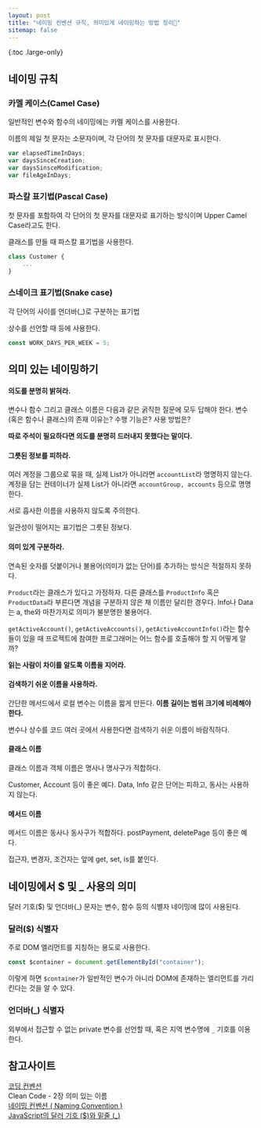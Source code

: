 ```yaml
---
layout: post
title: "네이밍 컨벤션 규칙, 의미있게 네이밍하는 방법 정리🧹"
sitemap: false
---
```


{:toc .large-only}

## 네이밍 규칙

### 카멜 케이스(Camel Case)

일반적인 변수와 함수의 네이밍에는 카멜 케이스를 사용한다.

이름의 제일 첫 문자는 소문자이며, 각 단어의 첫 문자를 대문자로 표시한다.

```js
var elapsedTimeInDays;
var daysSinceCreation;
var daysSinsceModification;
var fileAgeInDays;
```

### 파스칼 표기법(Pascal Case)

첫 문자를 포함하여 각 단어의 첫 문자를 대문자로 표기하는 방식이며 Upper Camel Case라고도 한다.

클래스를 만들 때 파스칼 표기법을 사용한다.

```js
class Customer {
    ...
}
```

### 스네이크 표기법(Snake case)

각 단어의 사이를 언더바(\_)로 구분하는 표기법

상수를 선언할 때 등에 사용한다.

```js
const WORK_DAYS_PER_WEEK = 5;
```

## 의미 있는 네이밍하기

#### 의도를 분명히 밝혀라.

변수나 함수 그리고 클래스 이름은 다음과 같은 굵직한 질문에 모두 답해야 한다. 변수(혹은 함수나 클래스)의 존재 이유는? 수행 기능은? 사용 방법은?

**따로 주석이 필요하다면 의도를 분명히 드러내지 못했다는 말이다.**

#### 그릇된 정보를 피하라.

여러 계정을 그룹으로 묶을 때, 실제 List가 아니라면 `accountList`라 명명하지 않는다. 계정을 담는 컨테이너가 실제 List가 아니라면 `accountGroup, accounts` 등으로 명명한다.

서로 흡사한 이름을 사용하지 않도록 주의한다.

일관성이 떨어지는 표기법은 그릇된 정보다.

#### 의미 있게 구분하라.

연속된 숫자를 덧붙이거나 불용어(의미가 없는 단어)를 추가하는 방식은 적절하지 못하다.

`Product`라는 클래스가 있다고 가정하자. 다른 클래스를 `ProductInfo` 혹은 `ProductData`라 부른다면 개념을 구분하지 않은 채 이름만 달리한 경우다. Info나 Data는 a, the와 마찬가지로 의미가 불분명한 불용어다.

`getActiveAccount()`, `getActiveAccounts()`, `getActiveAccountInfo()`라는 함수들이 있을 때 프로젝트에 참여한 프로그래머는 어느 함수를 호출해야 할 지 어떻게 알까?

**읽는 사람이 차이를 알도록 이름을 지어라.**

#### 검색하기 쉬운 이름을 사용하라.

간단한 메서드에서 로컬 변수는 이름을 짧게 만든다. **이름 길이는 범위 크기에 비례해야 한다.**

변수나 상수를 코드 여러 곳에서 사용한다면 검색하기 쉬운 이름이 바람직하다.

#### 클래스 이름

클래스 이름과 객체 이름은 명사나 명사구가 적합하다.

Customer, Account 등이 좋은 예다. Data, Info 같은 단어는 피하고, 동사는 사용하지 않는다.

#### 메서드 이름

메서드 이름은 동사나 동사구가 적합하다. postPayment, deletePage 등이 좋은 예다.

접근자, 변경자, 조건자는 앞에 get, set, is를 붙인다.

## 네이밍에서 $ 및 \_ 사용의 의미

달러 기호($) 및 언더바(\_) 문자는 변수, 함수 등의 식별자 네이밍에 많이 사용된다.

### 달러($) 식별자

주로 DOM 엘리먼트를 지칭하는 용도로 사용한다.

```js
const $container = document.getElementById("container");
```

이렇게 하면 `$container`가 일반적인 변수가 아니라 DOM에 존재하는 엘리먼트를 가리킨다는 것을 알 수 있다.

### 언더바(\_) 식별자

외부에서 접근할 수 없는 private 변수를 선언할 때, 혹은 지역 변수명에 `_` 기호를 이용한다.

## 참고사이트

[코딩 컨벤션](https://ui.toast.com/fe-guide/ko_CODING-CONVENTION/)<br/>
Clean Code - 2장 의미 있는 이름<br/>
[네이밍 컨벤션 ( Naming Convention )](https://bmind305.tistory.com/45)<br/>
[JavaScript의 달러 기호 ($)와 밑줄 (\_)](https://ko.eferrit.com/javascript%EC%9D%98-%EB%8B%AC%EB%9F%AC-%EA%B8%B0%ED%98%B8-%EC%99%80-%EB%B0%91%EC%A4%84-_/)
